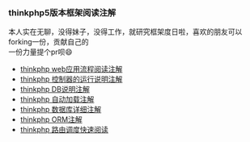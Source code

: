 ### thinkphp5版本框架阅读注解 
本人实在无聊，没得妹子，没得工作，就研究框架度日啦，喜欢的朋友可以forking一份，贡献自己的  
一份力量提个pr呗:smile: 
- [thinkphp web应用流程阅读注解](document/web.md)
- [thinkphp 控制器的运行说明注解](document/controller.md)
- [thinkphp DB说明注解](document/db.md)
- [thinkphp 自动加载注解](document/loader.md)
- [thinkphp 数据库详细注解](document/database.md)
- [thinkphp ORM注解](document/orm.md)
- [thinkphp 路由调度快速阅读](document/route.md)